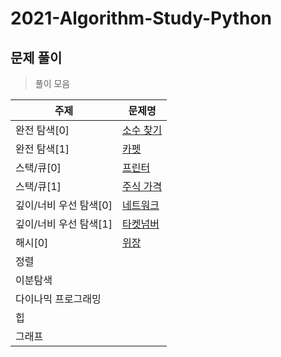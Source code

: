 # 2021-Algorithm-Study-Python

## 문제 풀이

> 풀이 모음

| 주제                | 문제명                                                       |
| ------------------- | ------------------------------------------------------------ |
| 완전 탐색[0]           | [소수 찾기](https://jjuyaa.tistory.com/125)|
| 완전 탐색[1]           | [카펫](https://jjuyaa.tistory.com/127)|
| 스택/큐[0]            | [프린터](https://jjuyaa.tistory.com/128)|
| 스택/큐[1]            | [주식 가격](https://jjuyaa.tistory.com/129)|
| 깊이/너비 우선 탐색[0]    | [네트워크](https://jjuyaa.tistory.com/130)|
| 깊이/너비 우선 탐색[1]    | [타켓넘버](https://jjuyaa.tistory.com/131)|
| 해시[0]                | [위장](https://jjuyaa.tistory.com/132)|
| 정렬                |                                                              |
| 이분탐색            |                                                              |
| 다이나믹 프로그래밍 |                                                              |
| 힙                  |                                                              |
| 그래프              |                                                              |